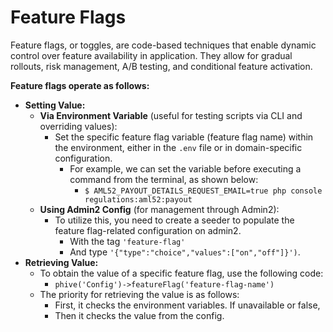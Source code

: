 # Feature Flags
Feature flags, or toggles, are code-based techniques that enable dynamic control over feature availability in application.
They allow for gradual rollouts, risk management, A/B testing, and conditional feature activation.

**Feature flags operate as follows:**
- **Setting Value:**
    - **Via Environment Variable** (useful for testing scripts via CLI and overriding values):
        - Set the specific feature flag variable (feature flag name) within the environment, either in the `.env` file or in domain-specific configuration.
            - For example, we can set the variable before executing a command from the terminal, as shown below:
                - `$ AML52_PAYOUT_DETAILS_REQUEST_EMAIL=true php console regulations:aml52:payout`
    - **Using Admin2 Config** (for management through Admin2):
        - To utilize this, you need to create a seeder to populate the feature flag-related configuration on admin2.
            - With the tag `'feature-flag'`
            - And type `'{"type":"choice","values":["on","off"]}')`.
- **Retrieving Value:**
    - To obtain the value of a specific feature flag, use the following code:
        - `phive('Config')->featureFlag('feature-flag-name')`
    - The priority for retrieving the value is as follows:
        - First, it checks the environment variables. If unavailable or false,
        - Then it checks the value from the config.


